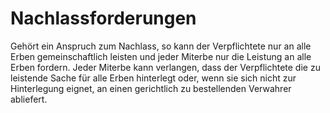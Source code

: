 # Nachlassforderungen

Gehört ein Anspruch zum Nachlass, so kann der Verpflichtete nur an alle Erben gemeinschaftlich leisten und jeder Miterbe nur die Leistung an alle Erben fordern. Jeder Miterbe kann verlangen, dass der Verpflichtete die zu leistende Sache für alle Erben hinterlegt oder, wenn sie sich nicht zur Hinterlegung eignet, an einen gerichtlich zu bestellenden Verwahrer abliefert.